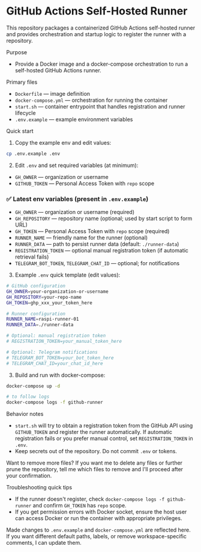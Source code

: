 # GitHub Actions Self-Hosted Runner

This repository packages a containerized GitHub Actions self-hosted runner and provides orchestration and startup logic to register the runner with a repository.

Purpose
- Provide a Docker image and a docker-compose orchestration to run a self-hosted GitHub Actions runner.

Primary files
- `Dockerfile` — image definition
- `docker-compose.yml` — orchestration for running the container
- `start.sh` — container entrypoint that handles registration and runner lifecycle
- `.env.example` — example environment variables

Quick start
1. Copy the example env and edit values:

```bash
cp .env.example .env
```

2. Edit `.env` and set required variables (at minimum):
- `GH_OWNER` — organization or username
- `GITHUB_TOKEN` — Personal Access Token with `repo` scope

### ✅ Latest env variables (present in `.env.example`)

- `GH_OWNER` — organization or username (required)
- `GH_REPOSITORY` — repository name (optional; used by start script to form URL)
- `GH_TOKEN` — Personal Access Token with `repo` scope (required)
- `RUNNER_NAME` — friendly name for the runner (optional)
- `RUNNER_DATA` — path to persist runner data (default: `./runner-data`)
- `REGISTRATION_TOKEN` — optional manual registration token (if automatic retrieval fails)
- `TELEGRAM_BOT_TOKEN`, `TELEGRAM_CHAT_ID` — optional; for notifications

3. Example `.env` quick template (edit values):

```bash
# GitHub configuration
GH_OWNER=your-organization-or-username
GH_REPOSITORY=your-repo-name
GH_TOKEN=ghp_xxx_your_token_here

# Runner configuration
RUNNER_NAME=raspi-runner-01
RUNNER_DATA=./runner-data

# Optional: manual registration token
# REGISTRATION_TOKEN=your_manual_token_here

# Optional: Telegram notifications
# TELEGRAM_BOT_TOKEN=your_bot_token_here
# TELEGRAM_CHAT_ID=your_chat_id_here
```

3. Build and run with docker-compose:

```bash
docker-compose up -d

# to follow logs
docker-compose logs -f github-runner
```

Behavior notes
- `start.sh` will try to obtain a registration token from the GitHub API using `GITHUB_TOKEN` and register the runner automatically. If automatic registration fails or you prefer manual control, set `REGISTRATION_TOKEN` in `.env`.
- Keep secrets out of the repository. Do not commit `.env` or tokens.

Want to remove more files?
If you want me to delete any files or further prune the repository, tell me which files to remove and I'll proceed after your confirmation.

Troubleshooting quick tips
- If the runner doesn't register, check `docker-compose logs -f github-runner` and confirm `GH_TOKEN` has `repo` scope.
- If you get permission errors with Docker socket, ensure the host user can access Docker or run the container with appropriate privileges.

Made changes to `.env.example` and `docker-compose.yml` are reflected here. If you want different default paths, labels, or remove workspace-specific comments, I can update them.
